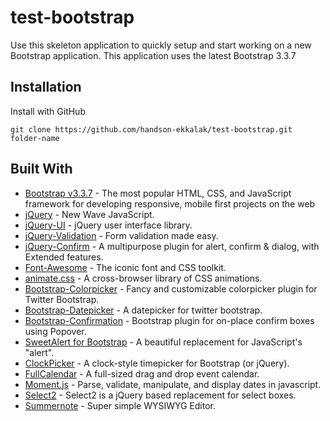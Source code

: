 # test-bootstrap
Use this skeleton application to quickly setup and start working on a new Bootstrap application. This application uses the latest Bootstrap 3.3.7

## Installation

Install with GitHub

`git clone https://github.com/handson-ekkalak/test-bootstrap.git folder-name`

## Built With

* [Bootstrap v3.3.7](https://github.com/twbs/bootstrap) - The most popular HTML, CSS, and JavaScript framework for developing responsive, mobile first projects on the web
* [jQuery](https://github.com/jquery/jquery) - New Wave JavaScript.
* [jQuery-UI](https://github.com/components/jqueryui) - jQuery user interface library.
* [jQuery-Validation](https://github.com/jquery-validation/jquery-validation) - Form validation made easy.
* [jQuery-Confirm](https://github.com/craftpip/jquery-confirm) - A multipurpose plugin for alert, confirm & dialog, with Extended features.
* [Font-Awesome](https://github.com/FortAwesome/Font-Awesome) - The iconic font and CSS toolkit.
* [animate.css](https://github.com/daneden/animate.css) - A cross-browser library of CSS animations.
* [Bootstrap-Colorpicker](https://github.com/itsjavi/bootstrap-colorpicker) - Fancy and customizable colorpicker plugin for Twitter Bootstrap.
* [Bootstrap-Datepicker](https://github.com/uxsolutions/bootstrap-datepicker) - A datepicker for twitter bootstrap.
* [Bootstrap-Confirmation](https://github.com/mistic100/Bootstrap-Confirmation) - Bootstrap plugin for on-place confirm boxes using Popover.
* [SweetAlert for Bootstrap](https://github.com/t4t5/sweetalert) - A beautiful replacement for JavaScript's "alert".
* [ClockPicker](https://github.com/weareoutman/clockpicker) - A clock-style timepicker for Bootstrap (or jQuery).
* [FullCalendar](https://github.com/fullcalendar/fullcalendar) - A full-sized drag and drop event calendar.
* [Moment.js](https://github.com/moment/moment) - Parse, validate, manipulate, and display dates in javascript.
* [Select2](https://github.com/select2/select2) - Select2 is a jQuery based replacement for select boxes.
* [Summernote](https://github.com/summernote/summernote/) - Super simple WYSIWYG Editor.